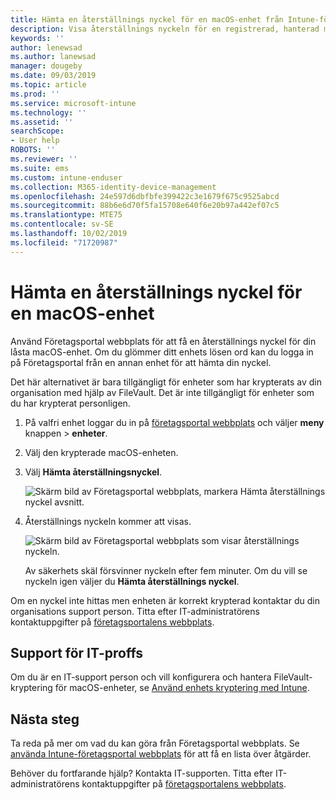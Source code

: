 ```yaml
---
title: Hämta en återställnings nyckel för en macOS-enhet från Intune-företagsportal webbplats
description: Visa återställnings nyckeln för en registrerad, hanterad macOS-enhet.
keywords: ''
author: lenewsad
ms.author: lanewsad
manager: dougeby
ms.date: 09/03/2019
ms.topic: article
ms.prod: ''
ms.service: microsoft-intune
ms.technology: ''
ms.assetid: ''
searchScope:
- User help
ROBOTS: ''
ms.reviewer: ''
ms.suite: ems
ms.custom: intune-enduser
ms.collection: M365-identity-device-management
ms.openlocfilehash: 24e597d6dbfbfe399422c3e1679f675c9525abcd
ms.sourcegitcommit: 88b6e6d70f5fa15708e640f6e20b97a442ef07c5
ms.translationtype: MTE75
ms.contentlocale: sv-SE
ms.lasthandoff: 10/02/2019
ms.locfileid: "71720987"
---
```

# <a name="get-a-recovery-key-for-a-macos-device"></a>Hämta en återställnings nyckel för en macOS-enhet

Använd Företagsportal webbplats för att få en återställnings nyckel för din låsta macOS-enhet. Om du glömmer ditt enhets lösen ord kan du logga in på Företagsportal från en annan enhet för att hämta din nyckel.  

Det här alternativet är bara tillgängligt för enheter som har krypterats av din organisation med hjälp av FileVault. Det är inte tillgängligt för enheter som du har krypterat personligen.

1. På valfri enhet loggar du in på [företagsportal webbplats](https://portal.manage.microsoft.com) och väljer **meny** knappen > **enheter**.  
2. Välj den krypterade macOS-enheten.  
3. Välj **Hämta återställningsnyckel**.  

    ![Skärm bild av Företagsportal webbplats, markera Hämta återställnings nyckel avsnitt.](./media/1907-recovery2-cpweb-intune.PNG)  

4. Återställnings nyckeln kommer att visas.

    ![Skärm bild av Företagsportal webbplats som visar återställnings nyckeln.](./media/1907-recovery-cpweb-intune.PNG)  

    Av säkerhets skäl försvinner nyckeln efter fem minuter. Om du vill se nyckeln igen väljer du **Hämta återställnings nyckel**.

Om en nyckel inte hittas men enheten är korrekt krypterad kontaktar du din organisations support person. Titta efter IT-administratörens kontaktuppgifter på [företagsportalens webbplats](https://go.microsoft.com/fwlink/?linkid=2010980).  

## <a name="it-pro-support"></a>Support för IT-proffs

Om du är en IT-support person och vill konfigurera och hantera FileVault-kryptering för macOS-enheter, se [Använd enhets kryptering med Intune](https://docs.microsoft.com/intune/protect/encrypt-devices.md).

## <a name="next-steps"></a>Nästa steg

Ta reda på mer om vad du kan göra från Företagsportal webbplats. Se [använda Intune-företagsportal webbplats](using-the-intune-company-portal-website.md) för att få en lista över åtgärder.  

Behöver du fortfarande hjälp? Kontakta IT-supporten. Titta efter IT-administratörens kontaktuppgifter på [företagsportalens webbplats](https://go.microsoft.com/fwlink/?linkid=2010980).  
